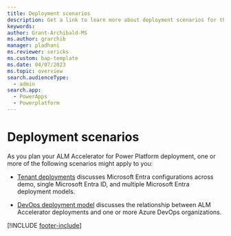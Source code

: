 ```yaml
---
title: Deployment scenarios
description: Get a link to learn more about deployment scenarios for the ALM Accelerator using the Center of Excellence (CoE) Command Line Interface (CLI) in Power Platform."
keywords: 
author: Grant-Archibald-MS
ms.author: grarchib
manager: pladhani
ms.reviewer: sericks
ms.custom: bap-template
ms.date: 04/07/2023
ms.topic: overview
search.audienceType: 
  - admin
search.app: 
  - PowerApps
  - Powerplatform
---
```


# Deployment scenarios

As you plan your ALM Accelerator for Power Platform deployment, one or more of the following scenarios might apply to you:

- [Tenant deployments](./tenant-deployments.md) discusses Microsoft Entra configurations across demo, single Microsoft Entra ID, and multiple Microsoft Entra deployment models.

- [DevOps deployment model](./devops-deployment-model.md) discusses the relationship between ALM Accelerator deployments and one or more Azure DevOps organizations.

[!INCLUDE [footer-include](../../../includes/footer-banner.md)]